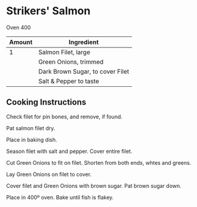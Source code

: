 # Strikers' Salmon  
  
Oven 400  
  
|Amount|Ingredient|  
|----|----|  
1 | Salmon Filet, large  
|| Green Onions, trimmed  
|| Dark Brown Sugar, to cover Filet  
|| Salt & Pepper to taste  
  
## Cooking Instructions  
Check filet for pin bones, and remove, if found.  
  
Pat salmon filet dry.  
  
Place in baking dish.  
  
Season filet with salt and pepper. Cover entire filet.  
  
Cut Green Onions to fit on filet. Shorten from both ends, whtes and greens.  
  
Lay Green Onions on filet to cover.  
  
Cover filet and Green Onions with brown sugar. Pat brown sugar down.  
  
Place in 400º oven. Bake until fish is flakey.  
  